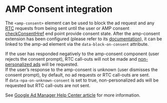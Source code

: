 <!---
Copyright 2018 The AMP HTML Authors. All Rights Reserved.

Licensed under the Apache License, Version 2.0 (the "License");
you may not use this file except in compliance with the License.
You may obtain a copy of the License at

      http://www.apache.org/licenses/LICENSE-2.0

Unless required by applicable law or agreed to in writing, software
distributed under the License is distributed on an "AS-IS" BASIS,
WITHOUT WARRANTIES OR CONDITIONS OF ANY KIND, either express or implied.
See the License for the specific language governing permissions and
limitations under the License.
-->

# AMP Consent integration

The `<amp-consent>` element can be used to block the ad request and any [RTC](./doubleclick-rtc.md) requests from being sent until the user or AMP consent [checkConsentHref](https://github.com/ampproject/amphtml/blob/master/extensions/amp-consent/amp-consent.md#consent-configuration) end point provide consent state.  After the amp-consent extension has been configured (please refer to its [documentation](https://github.com/ampproject/amphtml/blob/master/extensions/amp-consent/amp-consent.md)), it can be linked to the amp-ad element via the `data-block-on-consent` attribute.

If the user has responded negatively to the amp-consent component (user rejects the consent prompt), RTC call-outs will not be made and [non-personalized ads](https://support.google.com/dfp_premium/answer/9005435) will be requested.  
If the user’s response to the amp-consent is unknown (user dismisses the consent prompt), by default, no ad requests or RTC call-outs are sent.  
If `data-npa-on-unknown-consent` is set to true, non-personalized ads will be requested but RTC call-outs are not sent.

See [Google Ad Manager Help Center article](https://support.google.com/dfp_premium/answer/7678538) for more information.
